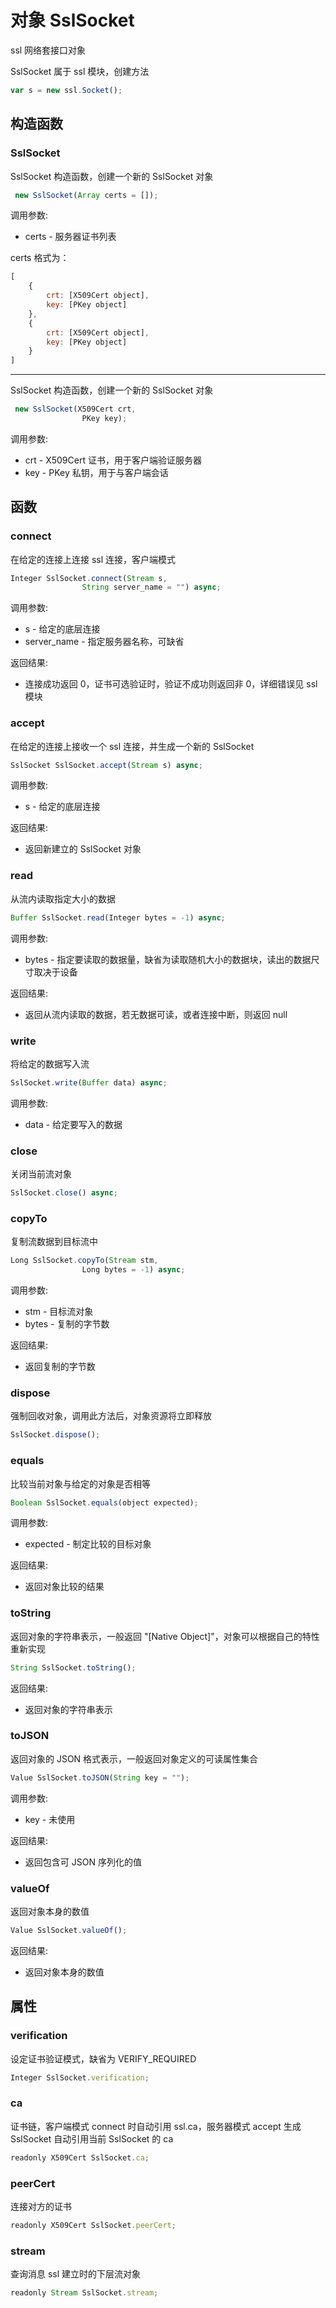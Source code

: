 # 对象 SslSocket
ssl 网络套接口对象

SslSocket 属于 ssl 模块，创建方法
```JavaScript
var s = new ssl.Socket();
```
## 构造函数
        
### SslSocket
SslSocket 构造函数，创建一个新的 SslSocket 对象
```JavaScript
 new SslSocket(Array certs = []);
```

调用参数:
* certs - 服务器证书列表

certs 格式为：
```JavaScript
[
    {
        crt: [X509Cert object],
        key: [PKey object]
    },
    {
        crt: [X509Cert object],
        key: [PKey object]
    }
]
```

--------------------------
SslSocket 构造函数，创建一个新的 SslSocket 对象
```JavaScript
 new SslSocket(X509Cert crt,
                PKey key);
```

调用参数:
* crt - X509Cert 证书，用于客户端验证服务器
* key - PKey 私钥，用于与客户端会话

## 函数
        
### connect
在给定的连接上连接 ssl 连接，客户端模式
```JavaScript
Integer SslSocket.connect(Stream s,
                String server_name = "") async;
```

调用参数:
* s - 给定的底层连接
* server_name - 指定服务器名称，可缺省

返回结果:
* 连接成功返回 0，证书可选验证时，验证不成功则返回非 0，详细错误见 ssl 模块

### accept
在给定的连接上接收一个 ssl 连接，并生成一个新的 SslSocket
```JavaScript
SslSocket SslSocket.accept(Stream s) async;
```

调用参数:
* s - 给定的底层连接

返回结果:
* 返回新建立的 SslSocket 对象

### read
从流内读取指定大小的数据
```JavaScript
Buffer SslSocket.read(Integer bytes = -1) async;
```

调用参数:
* bytes - 指定要读取的数据量，缺省为读取随机大小的数据块，读出的数据尺寸取决于设备

返回结果:
* 返回从流内读取的数据，若无数据可读，或者连接中断，则返回 null

### write
将给定的数据写入流
```JavaScript
SslSocket.write(Buffer data) async;
```

调用参数:
* data - 给定要写入的数据

### close
关闭当前流对象
```JavaScript
SslSocket.close() async;
```

### copyTo
复制流数据到目标流中
```JavaScript
Long SslSocket.copyTo(Stream stm,
                Long bytes = -1) async;
```

调用参数:
* stm - 目标流对象
* bytes - 复制的字节数

返回结果:
* 返回复制的字节数

### dispose
强制回收对象，调用此方法后，对象资源将立即释放
```JavaScript
SslSocket.dispose();
```

### equals
比较当前对象与给定的对象是否相等
```JavaScript
Boolean SslSocket.equals(object expected);
```

调用参数:
* expected - 制定比较的目标对象

返回结果:
* 返回对象比较的结果

### toString
返回对象的字符串表示，一般返回 &#34;[Native Object]&#34;，对象可以根据自己的特性重新实现
```JavaScript
String SslSocket.toString();
```

返回结果:
* 返回对象的字符串表示

### toJSON
返回对象的 JSON 格式表示，一般返回对象定义的可读属性集合
```JavaScript
Value SslSocket.toJSON(String key = "");
```

调用参数:
* key - 未使用

返回结果:
* 返回包含可 JSON 序列化的值

### valueOf
返回对象本身的数值
```JavaScript
Value SslSocket.valueOf();
```

返回结果:
* 返回对象本身的数值

## 属性
        
### verification
设定证书验证模式，缺省为 VERIFY_REQUIRED
```JavaScript
Integer SslSocket.verification;
```

### ca
证书链，客户端模式 connect 时自动引用 ssl.ca，服务器模式 accept 生成 SslSocket 自动引用当前 SslSocket 的 ca
```JavaScript
readonly X509Cert SslSocket.ca;
```

### peerCert
连接对方的证书
```JavaScript
readonly X509Cert SslSocket.peerCert;
```

### stream
查询消息 ssl 建立时的下层流对象
```JavaScript
readonly Stream SslSocket.stream;
```

